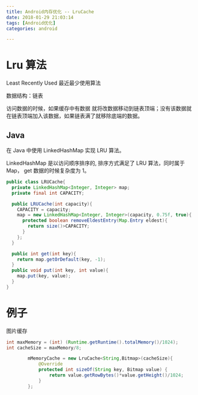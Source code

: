 ```yaml
---
title: Android内存优化 -- LruCache
date: 2018-01-29 21:03:14
tags: [Android优化]
categories: android

---
```



# Lru 算法

Least Recently Used 最近最少使用算法

数据结构：链表

访问数据的时候，如果缓存中有数据 就将改数据移动到链表顶端；没有该数据就在链表顶端加入该数据，如果链表满了就移除底端的数据。

## Java 

在 Java 中使用 LinkedHashMap 实现 LRU 算法。

LinkedHashMap 是以访问顺序排序的, 排序方式满足了 LRU 算法，同时属于 Map， get 数据的时候复杂度为 1。

```java
public class LRUCache{
  private LinkedHashMap<Integer, Integer> map;
  private final int CAPACITY;

  public LRUCache(int capacity){
    CAPACITY = capacity;
    map = new LinkedHashMap<Integer, Integer>(capacity, 0.75f, true){
      protected boolean removeEldestEntry(Map.Entry eldest){
        return size()>CAPACITY;
      }
    };
  }

  public int get(int key){
    return map.getOrDefault(key, -1);
  }
  public void put(int key, int value){
    map.put(key, value);
  }
}
```


# 例子

图片缓存

```java
int maxMemory = (int) (Runtime.getRuntime().totalMemory()/1024);
int cacheSize = maxMemory/8;

        mMemoryCache = new LruCache<String,Bitmap>(cacheSize){
            @Override
            protected int sizeOf(String key, Bitmap value) {
                return value.getRowBytes()*value.getHeight()/1024;
            }
        };

```

